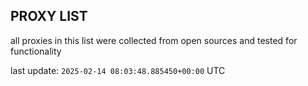 ## PROXY LIST

all proxies in this list were collected from open sources and tested for functionality

last update: `2025-02-14 08:03:48.885450+00:00` UTC